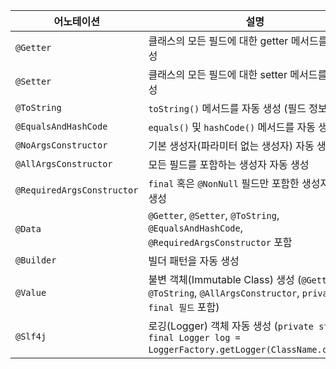 
| 어노테이션                      | 설명                                                                                                  |
| -------------------------- | --------------------------------------------------------------------------------------------------- |
| `@Getter`                  | 클래스의 모든 필드에 대한 getter 메서드를 자동 생성                                                                    |
| `@Setter`                  | 클래스의 모든 필드에 대한 setter 메서드를 자동 생성                                                                    |
| `@ToString`                | `toString()` 메서드를 자동 생성 (필드 정보를 출력)                                                                 |
| `@EqualsAndHashCode`       | `equals()` 및 `hashCode()` 메서드를 자동 생성                                                                |
| `@NoArgsConstructor`       | 기본 생성자(파라미터 없는 생성자) 자동 생성                                                                           |
| `@AllArgsConstructor`      | 모든 필드를 포함하는 생성자 자동 생성                                                                               |
| `@RequiredArgsConstructor` | `final` 혹은 `@NonNull` 필드만 포함한 생성자 자동 생성                                                             |
| `@Data`                    | `@Getter`, `@Setter`, `@ToString`, `@EqualsAndHashCode`, `@RequiredArgsConstructor` 포함              |
| `@Builder`                 | 빌더 패턴을 자동 생성                                                                                        |
| `@Value`                   | 불변 객체(Immutable Class) 생성 (`@Getter`, `@ToString`, `@AllArgsConstructor`, `private final 필드` 포함)    |
| `@Slf4j`                   | 로깅(Logger) 객체 자동 생성 (`private static final Logger log = LoggerFactory.getLogger(ClassName.class);`) |
